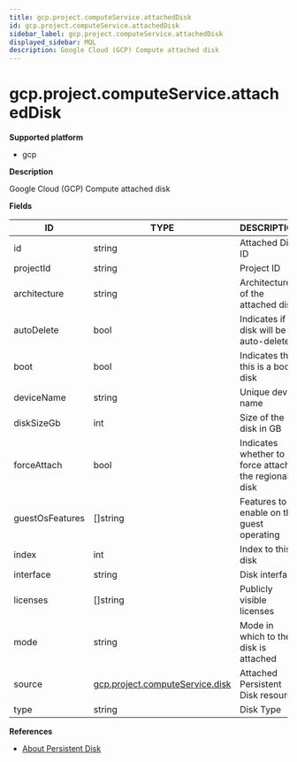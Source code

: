 ```yaml
---
title: gcp.project.computeService.attachedDisk
id: gcp.project.computeService.attachedDisk
sidebar_label: gcp.project.computeService.attachedDisk
displayed_sidebar: MQL
description: Google Cloud (GCP) Compute attached disk
---
```


# gcp.project.computeService.attachedDisk

**Supported platform**

- gcp

**Description**

Google Cloud (GCP) Compute attached disk

**Fields**

| ID              | TYPE                                                                  | DESCRIPTION                                         |
| --------------- | --------------------------------------------------------------------- | --------------------------------------------------- |
| id              | string                                                                | Attached Disk ID                                    |
| projectId       | string                                                                | Project ID                                          |
| architecture    | string                                                                | Architecture of the attached disk                   |
| autoDelete      | bool                                                                  | Indicates if disk will be auto-deleted              |
| boot            | bool                                                                  | Indicates that this is a boot disk                  |
| deviceName      | string                                                                | Unique device name                                  |
| diskSizeGb      | int                                                                   | Size of the disk in GB                              |
| forceAttach     | bool                                                                  | Indicates whether to force attach the regional disk |
| guestOsFeatures | &#91;&#93;string                                                      | Features to enable on the guest operating           |
| index           | int                                                                   | Index to this disk                                  |
| interface       | string                                                                | Disk interface                                      |
| licenses        | &#91;&#93;string                                                      | Publicly visible licenses                           |
| mode            | string                                                                | Mode in which to the disk is attached               |
| source          | [gcp.project.computeService.disk](gcp.project.computeservice.disk.md) | Attached Persistent Disk resource                   |
| type            | string                                                                | Disk Type                                           |

**References**

- [About Persistent Disk](https://cloud.google.com/compute/docs/disks/persistent-disks)
